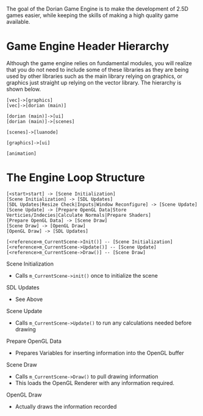 The goal of the Dorian Game Engine is to make the development of 2.5D games easier, while keeping the skills of making a high quality game available.

# Game Engine Header Hierarchy
Although the game engine relies on fundamental modules, you will realize that you do not need to include some of these libraries as they are being used by other libraries such as the main library relying on graphics, or graphics just straight up relying on the vector library. The hierarchy is shown below. 

```nomnoml
[vec]->[graphics]
[vec]->[dorian (main)]

[dorian (main)]->[ui]
[dorian (main)]->[scenes]

[scenes]->[luanode]

[graphics]->[ui]

[animation]
```

# The Engine Loop Structure

```nomnoml
[<start>start] -> [Scene Initialization]
[Scene Initialization] -> [SDL Updates]
[SDL Updates|Resize Check|Inputs|Window Reconfigure] -> [Scene Update]
[Scene Update] -> [Prepare OpenGL Data|Store Verticies/Indecies|Calculate Normals|Prepare Shaders]
[Prepare OpenGL Data] -> [Scene Draw]
[Scene Draw] -> [OpenGL Draw]
[OpenGL Draw] -> [SDL Updates]

[<reference>m_CurrentScene->Init()] -- [Scene Initialization]
[<reference>m_CurrentScene->Update()] -- [Scene Update]
[<reference>m_CurrentScene->Draw()] -- [Scene Draw]
```
Scene Initialization
- Calls `m_CurrentScene->init()` once to initialize the scene

SDL Updates
- See Above

Scene Update
- Calls `m_CurrentScene->Update()` to run any calculations needed before drawing

Prepare OpenGL Data
- Prepares Variables for inserting information into the OpenGL buffer

Scene Draw
- Calls `m_CurrentScene->Draw()` to pull drawing information
- This loads the OpenGL Renderer with any information required.

OpenGL Draw
- Actually draws the information recorded